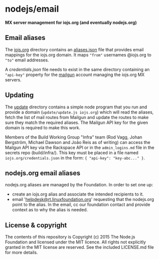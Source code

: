 # nodejs/email

**MX server management for iojs.org (and eventually nodejs.org)**

## Email aliases

The [iojs.org](./iojs.org) directory contains an [aliases.json](./iojs.org/aliases.json) file that provides email mappings for the iojs.org domain. It maps `"from"` usernames @iojs.org to `"to"` email addresses.

A _credentials.json_ file needs to exist in the same directory containing an `"api-key"` property for the [mailgun](http://www.mailgun.com/) account managing the iojs.org MX servers.

## Updating

The [update](./update) directory contains a simple node program that you run and provide a domain (`update/update.js iojs.org`) which will read the aliases, fetch the list of mail routes from Mailgun and update the routes to make sure they match the required aliases. The Mailgun API key for the given domain is required to make this work.

Members of the Build Working Group "Infra" team (Rod Vagg, Johan Bergström, Michael Dawson and João Reis as of writing) can access the Mailgun API key via the Rackspace API or in the `admin_logins.md` file in the secrets repo (build/infra/). This key must be placed in a file named `iojs.org/credentials.json` in the form: `{ "api-key": "key-abc..." }`.

## nodejs.org email aliases 

nodejs.org aliases are managed by the Foundation.  In order to set one up:

* create an iojs.org alias and associate the intended recipients to it.
* email 'helpdesk@rt.linuxfoundation.org' requesting that the nodejs.org point to the alias.
  In the email, cc our foundation contact and provide context as to why the alias is needed.

## License & copyright

The contents of this repository is Copyright (c) 2015 The Node.js Foundation and licensed under the MIT licence. All rights not explicitly granted in the MIT license are reserved. See the included LICENSE.md file for more details.

